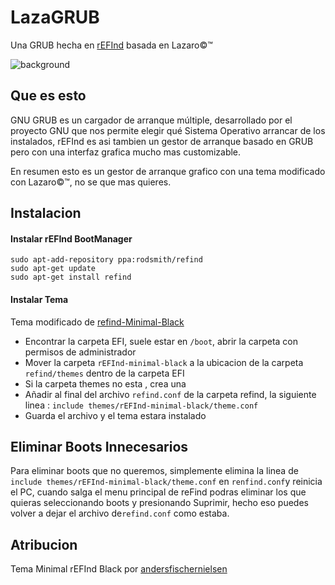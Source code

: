 # LazaGRUB

Una GRUB hecha en [rEFInd](https://sourceforge.net/projects/refind/) basada en Lazaro©™

![background](https://user-images.githubusercontent.com/114153352/192299904-d6031f94-f3f4-4c8f-9da9-60c7ad63ad89.png)

## Que es esto

GNU GRUB es un cargador de arranque múltiple, desarrollado por el proyecto GNU que nos permite elegir qué Sistema Operativo arrancar de los instalados,
rEFInd es asi tambien un gestor de arranque basado en GRUB pero con una interfaz grafica mucho mas customizable.

En resumen esto es un gestor de arranque grafico con una tema modificado con Lazaro©™, no se que mas quieres.

## Instalacion

#### Instalar rEFInd BootManager

```
sudo apt-add-repository ppa:rodsmith/refind
sudo apt-get update
sudo apt-get install refind
```
#### Instalar Tema

Tema modificado de [refind-Minimal-Black](https://github.com/andersfischernielsen/rEFInd-minimal-black)

- Encontrar la carpeta EFI, suele estar en ```/boot```, abrir la carpeta con permisos de administrador
- Mover la carpeta  ```rEFInd-minimal-black``` a la ubicacion de la carpeta ```refind/themes``` dentro de la carpeta EFI
- Si la carpeta themes no esta , crea una 
- Añadir al final del archivo ```refind.conf``` de la carpeta refind, la siguiente linea : ```include themes/rEFInd-minimal-black/theme.conf```
- Guarda el archivo y el tema estara instalado



## Eliminar Boots Innecesarios

Para eliminar boots que no queremos, simplemente elimina la linea de ```include themes/rEFInd-minimal-black/theme.conf```
en ```renfind.conf```y reinicia el PC, cuando salga el menu principal de reFind podras eliminar los que quieras seleccionando boots
y presionando Suprimir, hecho eso puedes volver a dejar el archivo de```refind.conf``` como estaba.

## Atribucion

Tema Minimal rEFInd Black por [andersfischernielsen](https://github.com/andersfischernielsen/rEFInd-minimal-black)


